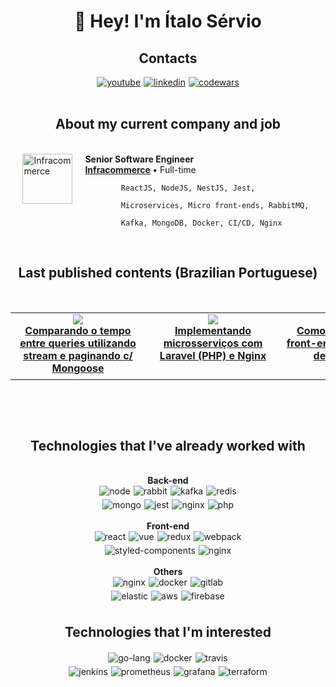 <h1 align="center">
👋 Hey! I'm Ítalo Sérvio
</h1>
<h2 align="center">
  Contacts
</h2>
<div style="display:flex; align-items:center; justify-content:center; gap:5px">
  <a href="https://www.youtube.com/c/italoservio">
    <img src="https://img.shields.io/badge/YouTube-%23FF0000.svg?style=for-the-badge&logo=YouTube&logoColor=white"
      alt="youtube"/>
  </a>
  <a href="https://www.linkedin.com/in/italoservio/">
    <img src="https://img.shields.io/badge/linkedin-%230077B5.svg?style=for-the-badge&logo=linkedin&logoColor=white"
      alt="linkedin"/>
  </a>  
  <a href="https://www.codewars.com/users/italoservio">
    <img src="https://img.shields.io/badge/Codewars-B1361E?style=for-the-badge&logo=codewars"
      alt="codewars"/>
  </a>
</div>
<br />
<h2 align="center">About my current company and job</h2>
<br />
<div style="display:flex;justify-content:center">
  <div style="display:flex">
    <a href="https://www.infracommerce.com.br">
      <img 
        height="80px"
        width="80px"
        alt="Infracommerce"
        src="https://media-exp1.licdn.com/dms/image/C4D0BAQFKlwMBjnHYOw/company-logo_200_200/0/1644950051471?e=2147483647&v=beta&t=vaXvM9dHKD_oIMLpjz_hTPo0nU9g-wPAX5vc60DcdkA"
      />
    </a>
    <div style="margin-left:20px">
      <b>Senior Software Engineer</b>
      <br />
      <b>
        <a href="https://www.linkedin.com/company/infracommerce">Infracommerce</a>
      </b>
      <span>• Full-time</span>
      <br />
      <code>
        ReactJS, NodeJS, NestJS, Jest, <br /> 
        Microservices, Micro front-ends, RabbitMQ, <br />
        Kafka, MongoDB, Docker, CI/CD, Nginx
      </code>
    </div>
  </div>
</div>
<br/>
<h2 align="center">Last published contents (Brazilian Portuguese)</h2>
<br />
<table align="center">
<tbody>
	<tr style="display:flex;" align="center">
  <td height="100px" width="200px">
      <a href="https://www.youtube.com/watch?v=3UolqJUeAcY&t=35s">
        <img src="https://i.ytimg.com/vi/3UolqJUeAcY/hqdefault.jpg?sqp=-oaymwEcCPYBEIoBSFXyq4qpAw4IARUAAIhCGAFwAcABBg==&rs=AOn4CLCowRPfuR9LTeinvx-uo0A8zikFAg" />
      </a>
      <br />
      <b>
        <a href="https://www.youtube.com/watch?v=3UolqJUeAcY&t=35s">
        Comparando o tempo entre queries utilizando stream e paginando c/ Mongoose
        </a>
      </b>
    </td>
		<td height="100px" width="200px">
      <a href="https://www.youtube.com/watch?v=FmOsD3BCZeY&t=680s">
        <img src="https://i.ytimg.com/vi/FmOsD3BCZeY/hqdefault.jpg?sqp=-oaymwEcCPYBEIoBSFXyq4qpAw4IARUAAIhCGAFwAcABBg==&rs=AOn4CLCzd7Wu2WjDOPIZ3wZSIv3N8c8GZQ" />
      </a>
      <br />
      <b>
        <a href="https://www.youtube.com/watch?v=FmOsD3BCZeY&t=680s">
        Implementando microsserviços com Laravel (PHP) e Nginx
        </a>
      </b>
    </td>
		<td height="100px" width="200px">
      <a href="https://www.youtube.com/watch?v=FmOsD3BCZeY&t=680s">
        <img src="https://i.ytimg.com/vi/hQi4xva1bCQ/hqdefault.jpg?sqp=-oaymwEcCPYBEIoBSFXyq4qpAw4IARUAAIhCGAFwAcABBg==&rs=AOn4CLDfirtk78nx9MYz27i8BSh6Lf9z7A" />
      </a>
      <br />
      <b>
        <a href="https://www.youtube.com/watch?v=FmOsD3BCZeY&t=680s">
        Como criar um micro front-end e compartilhar dependências
        </a>
      </b>
    </td>
	</tr>
</tbody>
</table>
<br />
<h2 align="center" style="margin-top:60px">
  Technologies that I've already worked with
</h2>
<br />
<div align="center">
  <b>Back-end</b>
  <br />
  
  <div style="display:flex; align-items:center; justify-content:center; gap:5px">    
    <img src="https://img.shields.io/badge/Node.js-43853D?style=for-the-badge&logo=node.js&logoColor=white"
      alt="node"/>
    <img src="https://img.shields.io/badge/rabbitmq-%23FF6600.svg?&style=for-the-badge&logo=rabbitmq&logoColor=white"
      alt="rabbit"/>
    <img src="https://img.shields.io/badge/Kafka-000?style=for-the-badge&logo=apachekafka" alt="kafka"/>
    <img src="https://img.shields.io/badge/redis-%23DD0031.svg?style=for-the-badge&logo=redis&logoColor=white" alt="redis"/>
  </div>

  <div style="display:flex; align-items:center; justify-content:center; gap:5px; margin-top: 5px">    
    <img src="https://img.shields.io/badge/MongoDB-4EA94B?style=for-the-badge&logo=mongodb&logoColor=white" alt="mongo"/>    
    <img src="https://img.shields.io/badge/-jest-%23C21325?style=for-the-badge&logo=jest&logoColor=white" alt="jest"/>
    <img src="https://img.shields.io/badge/microservices-%23f1413d.svg?style=for-the-badge"
    alt="nginx"/>
    <img src="https://img.shields.io/badge/PHP-777BB4?style=for-the-badge&logo=php&logoColor=white"
    alt="php"/>
  </div>
</div>
<br />
<div align="center">
  <b>Front-end</b>
  <br />
  <div style="display:flex; align-items:center; justify-content:center; gap:5px">    
    <img src="https://img.shields.io/badge/react-%2320232a.svg?style=for-the-badge&logo=react&logoColor=%2361DAFB"
      alt="react"/>
    <img src="https://img.shields.io/badge/vue-%2335495e.svg?style=for-the-badge&logo=vuedotjs&logoColor=%234FC08D"
      alt="vue"/>
    <img src="https://img.shields.io/badge/redux-%23593d88.svg?style=for-the-badge&logo=redux&logoColor=white" alt="redux"/>
    <img src="https://img.shields.io/badge/webpack-%238DD6F9.svg?style=for-the-badge&logo=webpack&logoColor=black" alt="webpack"/>    
  </div>
  <div style="display:flex; align-items:center; justify-content:center; gap:5px; margin-top: 5px">    
    <img src="https://img.shields.io/badge/-TestingLibrary-%23E33332?style=for-the-badge&logo=testing-library&logoColor=white"
    alt="styled-components"/>
    <img src="https://img.shields.io/badge/micro front--ends-%23f1413d.svg?style=for-the-badge"
    alt="nginx"/>
  </div>
</div>
<br />
<div align="center">
  <b>Others</b>
  <br />
  <div style="display:flex; align-items:center; justify-content:center; gap:5px">    
    <img src="https://img.shields.io/badge/nginx-%23009639.svg?style=for-the-badge&logo=nginx&logoColor=white"
    alt="nginx"/>
    <img src="https://img.shields.io/badge/docker-%230db7ed.svg?style=for-the-badge&logo=docker&logoColor=white"
      alt="docker"/>
    <img src="https://img.shields.io/badge/gitlab%20CI-%23181717.svg?style=for-the-badge&logo=gitlab&logoColor=white" alt="gitlab"/>    
  </div>
  <div style="display:flex; align-items:center; justify-content:center; gap:5px; margin-top: 5px">    
    <img src="https://img.shields.io/badge/-ElasticSearch-005571?style=for-the-badge&logo=elasticsearch" alt="elastic"/>
    <img src="https://img.shields.io/badge/AWS-%23FF9900.svg?style=for-the-badge&logo=amazon-aws&logoColor=white" alt="aws"/>
    <img src="https://img.shields.io/badge/firebase-%23039BE5.svg?style=for-the-badge&logo=firebase" alt="firebase"/>
  </div>
</div>
<br />
<h2 align="center" style="margin:20px 0">
  Technologies that I'm interested
</h2>
<div style="display:flex; align-items:center; justify-content:center; gap:5px">    
  <img src="https://img.shields.io/badge/Go-00ADD8?style=for-the-badge&logo=go&logoColor=white"
    alt="go-lang"/>
  <img src="https://img.shields.io/badge/kubernetes-%23326ce5.svg?style=for-the-badge&logo=kubernetes&logoColor=white"
    alt="docker"/>
  <img src="https://img.shields.io/badge/travis%20ci-%232B2F33.svg?style=for-the-badge&logo=travis&logoColor=white" alt="travis"/>
  
</div>
<div style="display:flex; align-items:center; justify-content:center; gap:5px; margin-top: 5px">    
  <img src="https://img.shields.io/badge/jenkins-%232C5263.svg?style=for-the-badge&logo=jenkins&logoColor=white" alt="jenkins"/>
  <img src="https://img.shields.io/badge/Prometheus-E6522C?style=for-the-badge&logo=Prometheus&logoColor=white" alt="prometheus"/>
  <img src="https://img.shields.io/badge/grafana-%23F46800.svg?style=for-the-badge&logo=grafana&logoColor=white" alt="grafana"/>
  <img src="https://img.shields.io/badge/terraform-%235835CC.svg?style=for-the-badge&logo=terraform&logoColor=white" alt="terraform"/>
</div>

